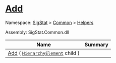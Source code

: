 # [Add](./HierarchyElement-100664010.md)

Namespace: [SigStat]() > [Common](./../../README.md) > [Helpers](./../README.md)

Assembly: SigStat.Common.dll

| Name | Summary  |
| ------| -----------:|
| [Add](./HierarchyElement-100664010.md) ( [`HierarchyElement`](./../HierarchyElement.md) child ) | 

